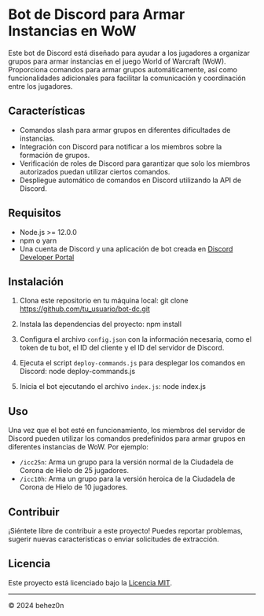 # Bot de Discord para Armar Instancias en WoW

Este bot de Discord está diseñado para ayudar a los jugadores a organizar grupos para armar instancias en el juego World of Warcraft (WoW). Proporciona comandos para armar grupos automáticamente, así como funcionalidades adicionales para facilitar la comunicación y coordinación entre los jugadores.

## Características

- Comandos slash para armar grupos en diferentes dificultades de instancias.
- Integración con Discord para notificar a los miembros sobre la formación de grupos.
- Verificación de roles de Discord para garantizar que solo los miembros autorizados puedan utilizar ciertos comandos.
- Despliegue automático de comandos en Discord utilizando la API de Discord.

## Requisitos

- Node.js >= 12.0.0
- npm o yarn
- Una cuenta de Discord y una aplicación de bot creada en [Discord Developer Portal](https://discord.com/developers/applications)

## Instalación

1. Clona este repositorio en tu máquina local: git clone https://github.com/tu_usuario/bot-dc.git

2. Instala las dependencias del proyecto: npm install

3. Configura el archivo `config.json` con la información necesaria, como el token de tu bot, el ID del cliente y el ID del servidor de Discord.

4. Ejecuta el script `deploy-commands.js` para desplegar los comandos en Discord: node deploy-commands.js

5. Inicia el bot ejecutando el archivo `index.js`: node index.js


## Uso

Una vez que el bot esté en funcionamiento, los miembros del servidor de Discord pueden utilizar los comandos predefinidos para armar grupos en diferentes instancias de WoW. Por ejemplo:

- `/icc25n`: Arma un grupo para la versión normal de la Ciudadela de Corona de Hielo de 25 jugadores.
- `/icc10h`: Arma un grupo para la versión heroica de la Ciudadela de Corona de Hielo de 10 jugadores.

## Contribuir

¡Siéntete libre de contribuir a este proyecto! Puedes reportar problemas, sugerir nuevas características o enviar solicitudes de extracción.

## Licencia

Este proyecto está licenciado bajo la [Licencia MIT](LICENSE).

---

© 2024 behez0n
